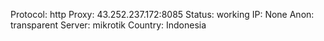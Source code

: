 Protocol: http
Proxy: 43.252.237.172:8085
Status: working
IP: None
Anon: transparent
Server: mikrotik
Country: Indonesia

